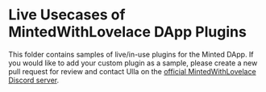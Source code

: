 # Live Usecases of MintedWithLovelace DApp Plugins

This folder contains samples of live/in-use plugins for the Minted DApp. If you would like to add your custom plugin as a sample, please create a new pull request for review and contact Ulla on the [official MintedWithLovelace Discord server](https://discord.gg/HzKvRWPqy5).
